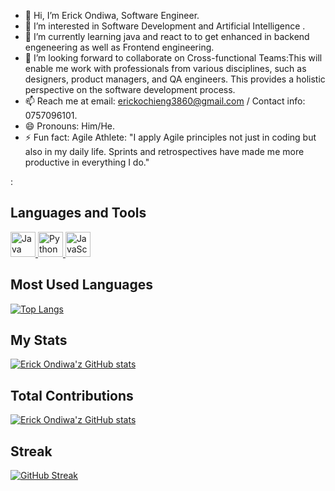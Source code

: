 - 👋 Hi, I’m Erick Ondiwa, Software Engineer.
- 👀 I’m interested in Software Development and Artificial Intelligence .
- 🌱 I’m currently learning java and react to to get enhanced in backend engeneering as well as Frontend engineering.
- 💞️ I’m looking forward  to collaborate on Cross-functional Teams:This will enable me work with professionals from various disciplines, such as designers, product managers, and QA engineers. This provides a holistic perspective on the software development process.
- 📫 Reach me at email: erickochieng3860@gmail.com / Contact info: 0757096101.
- 😄 Pronouns: Him/He.
- ⚡ Fun fact: Agile Athlete: "I apply Agile principles not just in coding but also in my daily life. Sprints and retrospectives have made me more productive in everything I do."

<!---
Erick-Ondiwa/Erick-Ondiwa is a ✨ special ✨ repository because its `README.md` (this file) appears on your GitHub profile.
You can click the Preview link to take a look at your changes.
--->
:

## Languages and Tools

<p align="left"> 
    <a href="https://www.java.com" target="_blank"> <img src="https://cdn.jsdelivr.net/npm/simple-icons@3.13.0/icons/java.svg" alt="Java" width="40" height="40"/> </a> 
    <a href="https://www.python.org" target="_blank"> <img src="https://cdn.jsdelivr.net/npm/simple-icons@3.13.0/icons/python.svg" alt="Python" width="40" height="40"/> </a> 
    <a href="https://www.javascript.com" target="_blank"> <img src="https://cdn.jsdelivr.net/npm/simple-icons@3.13.0/icons/javascript.svg" alt="JavaScript" width="40" height="40"/> </a> 
    <!-- Add more icons as needed -->
</p>

## Most Used Languages

[![Top Langs](https://github-readme-stats.vercel.app/api/top-langs/?username=your-username&layout=compact&langs_count=10)](https://github.com/anuraghazra/github-readme-stats)

## My Stats

[![Erick Ondiwa'z GitHub stats](https://github-readme-stats.vercel.app/api?username=your-username&show_icons=true&theme=radical)](https://github.com/anuraghazra/github-readme-stats)

## Total Contributions

[![Erick Ondiwa'z GitHub stats](https://github-readme-stats.vercel.app/api?username=your-username&show_icons=true&count_private=true&include_all_commits=true&theme=radical)](https://github.com/anuraghazra/github-readme-stats)

## Streak

[![GitHub Streak](https://streak-stats.demolab.com?user=your-username&theme=radical)](https://git.io/streak-stats)

